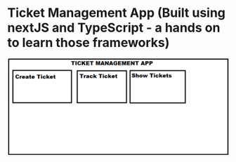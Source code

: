 # Ticket Management App (Built using nextJS and TypeScript - a hands on to learn those frameworks)

![Project overview](image.png)
